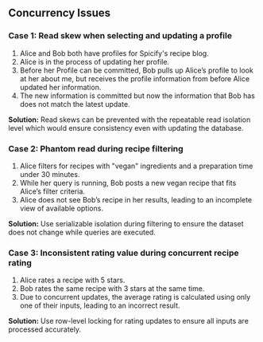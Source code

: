 ## Concurrency Issues

### Case 1: Read skew when selecting and updating a profile
1. Alice and Bob both have profiles for Spicify's recipe blog.
2. Alice is in the process of updating her profile.
3. Before her Profile can be committed, Bob pulls up Alice’s profile to look at her about me, but receives the profile information from before Alice updated her information. 
4. The new information is committed but now the information that Bob has does not match the latest update.

**Solution:** Read skews can be prevented with the repeatable read isolation level which would ensure consistency even with updating the database.

### Case 2: Phantom read during recipe filtering 
1. Alice filters for recipes with "vegan" ingredients and a preparation time under 30 minutes.
2. While her query is running, Bob posts a new vegan recipe that fits Alice’s filter criteria.
3. Alice does not see Bob’s recipe in her results, leading to an incomplete view of available options.

**Solution:** Use serializable isolation during filtering to ensure the dataset does not change while queries are executed. 

### Case 3: Inconsistent rating value during concurrent recipe rating
1. Alice rates a recipe with 5 stars.
2. Bob rates the same recipe with 3 stars at the same time.
3. Due to concurrent updates, the average rating is calculated using only one of their inputs, leading to an incorrect result.

**Solution:** Use row-level locking for rating updates to ensure all inputs are processed accurately.
